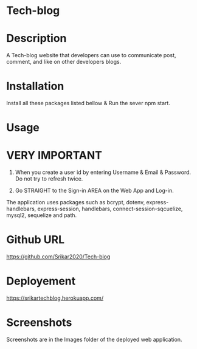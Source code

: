 # Tech-blog

# Description 

A Tech-blog website that developers can use to communicate post, comment, and like on other developers blogs. 

# Installation 

Install all these packages listed bellow & Run the sever npm start. 

# Usage 
# VERY IMPORTANT
  1. When you create a user id by entering Username & Email & Password. Do not try to refresh twice. 

  2. Go STRAIGHT to the Sign-in AREA on the Web App and Log-in. 

The application uses packages such as bcrypt, dotenv, express-handlebars, express-session, handlebars, connect-session-sqcuelize, mysql2, sequelize and path. 


# Github URL

https://github.com/Srikar2020/Tech-blog



# Deployement


https://srikartechblog.herokuapp.com/


# Screenshots

Screenshots are in the Images folder of the deployed web application. 



